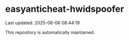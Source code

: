 # easyanticheat-hwidspoofer

Last updated: 2025-06-06 08:44:19

This repository is automatically maintained.
